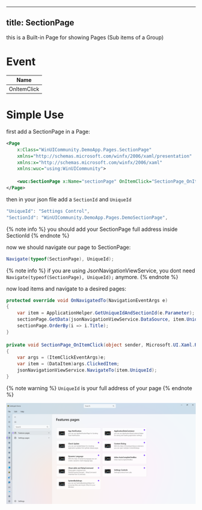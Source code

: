----
title: SectionPage
---

this is a Built-in Page for showing Pages (Sub items of a Group)

# Event
|Name|
|-|
|OnItemClick|

# Simple Use

first add a SectionPage in a Page:

```xml
<Page
    x:Class="WinUICommunity.DemoApp.Pages.SectionPage"
    xmlns="http://schemas.microsoft.com/winfx/2006/xaml/presentation"
    xmlns:x="http://schemas.microsoft.com/winfx/2006/xaml"
    xmlns:wuc="using:WinUICommunity">

    <wuc:SectionPage x:Name="sectionPage" OnItemClick="SectionPage_OnItemClick"/>
</Page>

```

then in your json file add a `SectionId` and `UniqueId`

```cs
"UniqueId": "Settings Control",
"SectionId": "WinUICommunity.DemoApp.Pages.DemoSectionPage",
```

{% note info %}
you should add your SectionPage full address inside SectionId
{% endnote %}


now we should navigate our page to SectionPage:

```cs
Navigate(typeof(SectionPage), UniqueId);
```

{% note info %}
if you are using JsonNavigationViewService, you dont need `Navigate(typeof(SectionPage), UniqueId);` anymore.
{% endnote %}

now load items and navigate to a desired pages:

```cs
protected override void OnNavigatedTo(NavigationEventArgs e)
{
    var item = ApplicationHelper.GetUniqueIdAndSectionId(e.Parameter);
    sectionPage.GetData(jsonNavigationViewService.DataSource, item.UniqueId, item.SectionId);
    sectionPage.OrderBy(i => i.Title);
}

private void SectionPage_OnItemClick(object sender, Microsoft.UI.Xaml.RoutedEventArgs e)
{
    var args = (ItemClickEventArgs)e;
    var item = (DataItem)args.ClickedItem;
    jsonNavigationViewService.NavigateTo(item.UniqueId);
}
```

{% note warning %}
`UniqueId` is your full address of your page
{% endnote %}

![LandingsPage](https://raw.githubusercontent.com/ghost1372/Resources/main/LandingsPage/SectionPage.png)